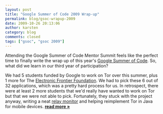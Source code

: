 ```yaml
---
layout: post
title: "Google Summer of Code 2009 Wrap-up"
permalink: blog/gsoc-wrapup-2009
date: 2009-10-26 20:13:06
author: karsten
category: blog
comments: closed
tags: ["gsoc", "gsoc 2009"]
---
```


Attending the Google Summer of Code Mentor Summit feels like the perfect time to finally write the wrap up of this year's [Google Summer of Code](http://socghop.appspot.com/program/home/google/gsoc2009). So, what did we learn in our third year of participation?

We had 5 students funded by Google to work on Tor over this summer, plus 1 more for The [Electronic Frontier Foundation](https://www.eff.org/). We had to pick these 6 out of 32 applications, which was a pretty hard process for us. In retrospect, there were at least 2 more students that we'd really have wanted to work on Tor but that we were not able to pick. Fortunately, they stuck with the project anyway, writing a neat [relay monitor](https://blog.torproject.org/blog/summer-conclusion-arm-project) and helping reimplement Tor in Java for mobile devices. [**read more »**](https://blog.torproject.org/blog/gsoc-wrapup-2009)
